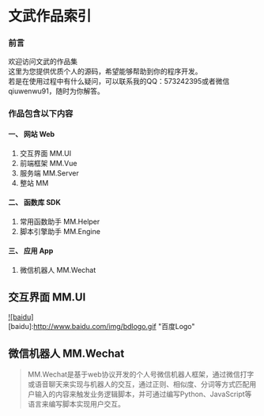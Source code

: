 文武作品索引
====
  
### 前言
欢迎访问文武的作品集  
这里为您提供优质个人的源码，希望能够帮助到你的程序开发。  
若是在使用过程中有什么疑问，可以联系我的QQ：573242395或者微信qiuwenwu91，随时为你解答。  


### 作品包含以下内容  
#### 一、 网站 Web  
  1. 交互界面 MM.UI
  2. 前端框架 MM.Vue
  3. 服务端 MM.Server  
  4. 整站 MM  
  
#### 二、 函数库 SDK  
  1. 常用函数助手 MM.Helper  
  2. 脚本引擎助手 MM.Engine  
  
#### 三、 应用 App  
1. 微信机器人 MM.Wechat  
  
交互界面 MM.UI
----
[![baidu]](http://baidu.com)  
[baidu]:http://www.baidu.com/img/bdlogo.gif "百度Logo" 
    
    
    
    
    
    
    
    
    
    
    
    
    
    
    
    
    
    

微信机器人 MM.Wechat
----
>MM.Wechat是基于web协议开发的个人号微信机器人框架，通过微信打字或语音聊天来实现与机器人的交互，通过正则、相似度、分词等方式匹配用户输入的内容来触发业务逻辑脚本，并可通过编写Python、JavaScript等语言来编写脚本实现用户交互。
